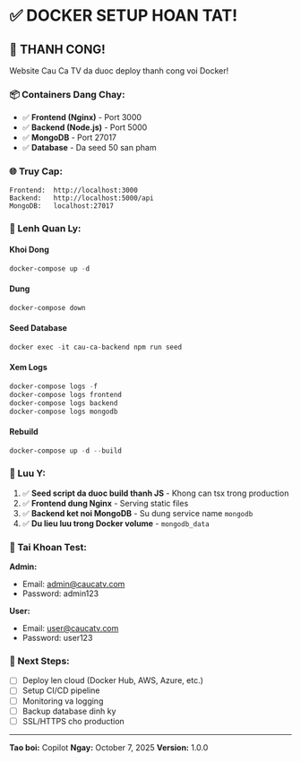 # ✅ DOCKER SETUP HOAN TAT!

## 🎉 THANH CONG!

Website Cau Ca TV da duoc deploy thanh cong voi Docker!

### 📦 Containers Dang Chay:

- ✅ **Frontend (Nginx)** - Port 3000
- ✅ **Backend (Node.js)** - Port 5000  
- ✅ **MongoDB** - Port 27017
- ✅ **Database** - Da seed 50 san pham

### 🌐 Truy Cap:

```
Frontend:  http://localhost:3000
Backend:   http://localhost:5000/api
MongoDB:   localhost:27017
```

### 🔧 Lenh Quan Ly:

#### Khoi Dong
```powershell
docker-compose up -d
```

#### Dung
```powershell
docker-compose down
```

#### Seed Database
```powershell
docker exec -it cau-ca-backend npm run seed
```

#### Xem Logs
```powershell
docker-compose logs -f
docker-compose logs frontend
docker-compose logs backend
docker-compose logs mongodb
```

#### Rebuild
```powershell
docker-compose up -d --build
```

### 📝 Luu Y:

1. ✅ **Seed script da duoc build thanh JS** - Khong can tsx trong production
2. ✅ **Frontend dung Nginx** - Serving static files
3. ✅ **Backend ket noi MongoDB** - Su dung service name `mongodb`
4. ✅ **Du lieu luu trong Docker volume** - `mongodb_data`

### 🎯 Tai Khoan Test:

**Admin:**
- Email: admin@caucatv.com
- Password: admin123

**User:**
- Email: user@caucatv.com
- Password: user123

### 🚀 Next Steps:

- [ ] Deploy len cloud (Docker Hub, AWS, Azure, etc.)
- [ ] Setup CI/CD pipeline
- [ ] Monitoring va logging
- [ ] Backup database dinh ky
- [ ] SSL/HTTPS cho production

---

**Tao boi:** Copilot
**Ngay:** October 7, 2025
**Version:** 1.0.0
